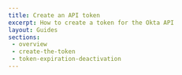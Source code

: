```yaml
---
title: Create an API token
excerpt: How to create a token for the Okta API
layout: Guides
sections:
 - overview
 - create-the-token
 - token-expiration-deactivation
---
```

